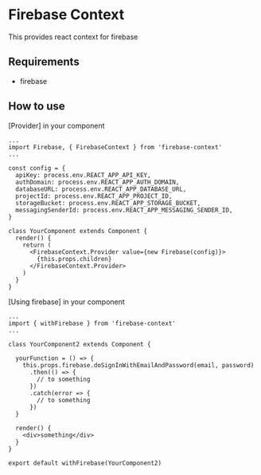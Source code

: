 # Firebase Context

This provides react context for firebase

## Requirements

* firebase


## How to use

[Provider]
in your component

```
...
import Firebase, { FirebaseContext } from 'firebase-context'
...

const config = {
  apiKey: process.env.REACT_APP_API_KEY,
  authDomain: process.env.REACT_APP_AUTH_DOMAIN,
  databaseURL: process.env.REACT_APP_DATABASE_URL,
  projectId: process.env.REACT_APP_PROJECT_ID,
  storageBucket: process.env.REACT_APP_STORAGE_BUCKET,
  messagingSenderId: process.env.REACT_APP_MESSAGING_SENDER_ID,
}

class YourComponent extends Component {
  render() {
    return (
      <FirebaseContext.Provider value={new Firebase(config)}>
        {this.props.children}
      </FirebaseContext.Provider>
    )
  }
}
```

[Using firebase]
in your component

```
...
import { withFirebase } from 'firebase-context'
...

class YourComponent2 extends Component {

  yourFunction = () => {
    this.props.firebase.doSignInWithEmailAndPassword(email, password)
      .then(() => {
        // to something
      })
      .catch(error => {
        // to something
      })
  }

  render() {
    <div>something</div>
  }
}

export default withFirebase(YourComponent2)

```